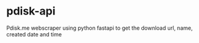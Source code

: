 # pdisk-api
Pdisk.me webscraper using python fastapi to get the download url, name, created date and time
